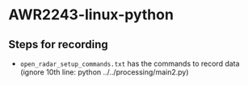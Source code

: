 # AWR2243-linux-python

## Steps for recording

* `open_radar_setup_commands.txt` has the commands to record data (ignore 10th line: python ../../processing/main2.py)

